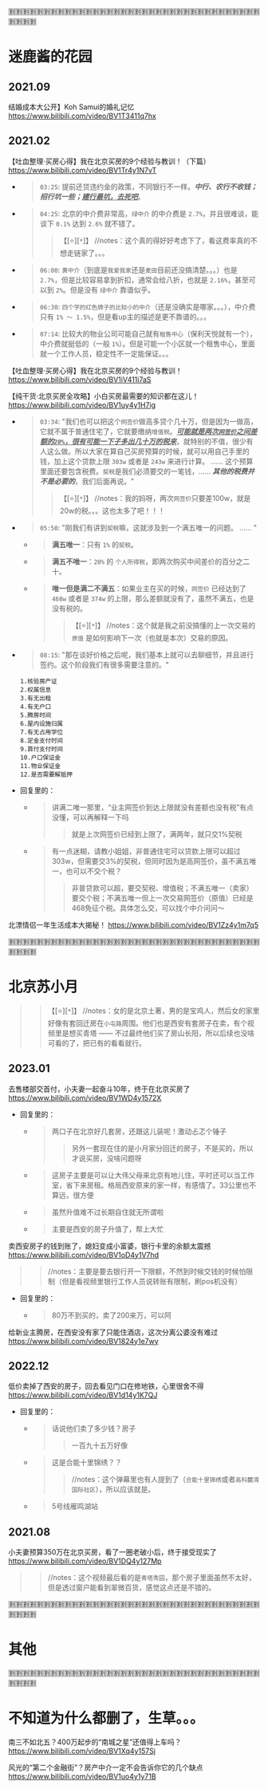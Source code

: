 
:u5272::u5272::u5272::u5272::u5272::u5272::u5272::u5272::u5272::u5272::u5272::u5272::u5272::u5272::u5272::u5272::u5272::u5272::u5272::u5272::u5272::u5272::u5272::u5272::u5272::u5272::u5272::u5272::u5272::u5272::u5272::u5272::u5272::u5272::u5272::u5272::u5272::u5272::u5272::u5272:

# 迷鹿酱的花园

## 2021.09

结婚成本大公开】Koh Samui的婚礼记忆 https://www.bilibili.com/video/BV1T3411q7hx

## 2021.02

【吐血整理·买房心得】我在北京买房的9个经验与教训！（下篇） https://www.bilibili.com/video/BV1Tr4y1N7vT
- > `03:25`: 提前还贷违约金的政策，不同银行不一样。***中行、农行不收钱；招行坑一些；<ins>建行最坑，去死吧</ins>***。
- > `04:25`: 北京的中介费非常高，`绿中介` 的中介费是 `2.7%`，并且很难谈，能谈下 `0.1%` 达到 `2.6%` 就不错了。
  >> 【[:star:][`*`]】 //notes：这个真的得好好考虑下了，看这费率真的不想走链家了。。。
- > `06:00`: `黄中介`（到底是`我爱我家`还是`麦田`目前还没搞清楚。。。）也是 `2.7%`，但是比较容易拿到折扣，通常会给八折，也就是 `2.16%`，甚至可以到 `2%`。但是没有 `绿中介` 靠谱似乎。
- > `06:30`: `四个字的红色牌子的比较小的中介`（还是没确实是哪家。。。），中介费只有 `1% ～ 1.5%`，但是看up主的描述是更不靠谱的。。。
- > `07:14`: 比较大的物业公司可能自己就有`租售中心`（保利天悦就有一个），中介费就挺低的（一般 `1%`）。但是可能一个小区就一个租售中心，里面就一个工作人员，稳定性不一定能保证。。。

【吐血整理·买房心得】我在北京买房的9个经验与教训！ https://www.bilibili.com/video/BV1iV411i7aS

【纯干货·北京买房全攻略】小白买房最需要的知识都在这儿！ https://www.bilibili.com/video/BV1uy4y1H7ig
- > `03:34`: "我们也可以把这个`网签价`做高多贷个几十万，但是因为一做高，它就不属于普通住宅了，它就要缴纳`增值税`。***<ins>可能就是两次`网签价`之间差额的`20%`，很有可能一下子多出几十万的税来</ins>***，就特别的不值，很少有人这么做。所以大家在算自己买房预算的时候，就可以用自己手里的钱，加上这个贷款上限 `303w` 或者是 `243w` 来进行计算。 ...... 这个预算里面还要包含税费。`契税`是我们必须要交的一笔钱，...... ***其他的税费并不是必要的***，我们后面再说。"
  >> 【[:star:][`*`]】 //notes：我的妈呀，两次`网签价`只要差100w，就是20w的税。。。这也太多了吧！！！
- > `05:50`: "刚我们有讲到`契税`嘛，这就涉及到一个满五唯一的问题。 ...... "
  * > **满五唯一**：只有 `1%` 的`契税`。
  * > **满五不唯一**：`20%` 的 `个人所得税`，即两次购买中间差价的百分之二十。
  * > **唯一但是满二不满五**：如果业主在买的时候，`网签价` 已经达到了 `468w` 或者是 `374w` 的上限，那么差额就没有了，虽然不满五，也是没有税的。
    >> 【[:star:][`*`]】 //notes：这个就是我之前没搞懂的上一次交易的 `原值` 是如何影响下一次（也就是本次）交易的原因。 
- > `08:15`: "那在谈好价格之后呢，我们基本上就可以去聊细节，并且进行签约。这个阶段我们有很多需要注意的。"
  ```console
  1.核验房产证
  2.权属信息
  3.有无出租
  4.有无户口
  5.腾房时间
  6.屋内设施归属
  7.有无占用学位
  8.定金支付时间
  9.首付支付时间
  10.户口保证金
  11.物业保证金
  12.是否需要解抵押
  ```
- 回复里的：
  * > 讲满二唯一那里，“业主网签价到达上限就没有差额也没有税”有点没懂，可以再解释一下吗
    >> 就是上次网签价已经到上限了，满两年，就只交1%契税
  * > 有一点迷糊，请教小姐姐，非普通住宅可以贷款上限可以超过303w，但需要交3%的契税，但同时因为是高网签价，虽不满五唯一，也可以不交个税？
    >> 非普贷款可以超，要交契税、增值税；不满五唯一（卖家）要交个税；不满五唯一但上一次交易网签价（原值）已经是468免征个税。具体怎么交，可以找个中介问问～

北漂情侣一年生活成本大揭秘！ https://www.bilibili.com/video/BV1Zz4y1m7q5

:u5272::u5272::u5272::u5272::u5272::u5272::u5272::u5272::u5272::u5272::u5272::u5272::u5272::u5272::u5272::u5272::u5272::u5272::u5272::u5272::u5272::u5272::u5272::u5272::u5272::u5272::u5272::u5272::u5272::u5272::u5272::u5272::u5272::u5272::u5272::u5272::u5272::u5272::u5272::u5272:

# 北京苏小月
>> 【[:star:][`*`]】 //notes：女的是北京土著，男的是宝鸡人，然后女的家里好像有套回迁房在`小屯路`周围。他们也是西安有套房子在卖，有个视频里是想买青塔 —— 不过最终他们买了房山长阳，所以后续也没啥可看的了，把已有的看看就行。

## 2023.01

去售楼部交首付，小夫妻一起奋斗10年，终于在北京买房了 https://www.bilibili.com/video/BV1WD4y1572X
- 回复里的：
  * > 两口子在北京好几套房，还跟这儿装呢！激动忐忑个锤子
    >> 另外一套现在住的是小月家分回迁的房子，不是买的，所以才说买房，没啥问题呀
  * > 这房子主要是可以让大伟父母来北京有地儿住，平时还可以当工作室，省下来房租。格局西安原来的家一样，有感情了。33公里也不算远，很方便
  * > 虽然升值难不过长期自住就无所谓啦
  * > 主要是西安的房子升值了，帮上大忙

卖西安房子的钱到账了，媳妇变成小富婆，银行卡里的余额太震撼 https://www.bilibili.com/video/BV1oD4y1V7hd
>> //notes：主要是要去银行开一下限额，不然到时候交钱的时候怕限制（但是看视频里银行工作人员说转账有限制，刷pos机没有）
- 回复里的：
  * > 80万不到买的，卖了200来万，可以阿

给新业主腾房，在西安没有家了只能住酒店，这次分离公婆没有难过 https://www.bilibili.com/video/BV1824y1e7wy

## 2022.12

低价卖掉了西安的房子，回去看见门口在修地铁，心里很舍不得 https://www.bilibili.com/video/BV1d14y1K7QJ
- 回复里的：
  * > 话说他们卖了多少钱？房子
    >> 一百九十五万好像
  * > 这是合能十里锦绣？？
    >> //notes：这个弹幕里也有人提到了（`合能十里锦绣`或者`高科麓湾国际社区`），所以应该就是。
  * > 5号线雁鸣湖站

## 2021.08

小夫妻预算350万在北京买房，看了一圈老破小后，终于接受现实了 https://www.bilibili.com/video/BV1DQ4y127Mp
>> //notes：这个视频最后看的是`青塔秀园`，那个房子里面虽然不太好，但是透过窗户能看到翠微百货，感觉这点还是不错的。

:u5272::u5272::u5272::u5272::u5272::u5272::u5272::u5272::u5272::u5272::u5272::u5272::u5272::u5272::u5272::u5272::u5272::u5272::u5272::u5272::u5272::u5272::u5272::u5272::u5272::u5272::u5272::u5272::u5272::u5272::u5272::u5272::u5272::u5272::u5272::u5272::u5272::u5272::u5272::u5272:

# 其他

:u5272::u5272::u5272::u5272::u5272::u5272::u5272::u5272::u5272::u5272::u5272::u5272::u5272::u5272::u5272::u5272::u5272::u5272::u5272::u5272::u5272::u5272::u5272::u5272::u5272::u5272::u5272::u5272::u5272::u5272::u5272::u5272::u5272::u5272::u5272::u5272::u5272::u5272::u5272::u5272:

# 不知道为什么都删了，生草。。。

南三不如北五？400万起步的“南城之星”还值得上车吗？ https://www.bilibili.com/video/BV1Xq4y157Sj

风光的“第二个金融街”？房产中介一定不会告诉你它的几个缺点 https://www.bilibili.com/video/BV1uo4y1y71B
